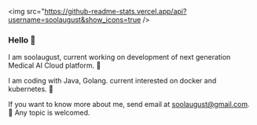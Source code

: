 <img src="https://github-readme-stats.vercel.app/api?username=soolaugust&show_icons=true />


### Hello 👋

<!--
**soolaugust/soolaugust** is a ✨ _special_ ✨ repository because its `README.md` (this file) appears on your GitHub profile.

Here are some ideas to get you started:

- 🔭 I’m currently working on ...
- 🌱 I’m currently learning ...
- 👯 I’m looking to collaborate on ...
- 🤔 I’m looking for help with ...
- 💬 Ask me about ...
- 📫 How to reach me: ...
- 😄 Pronouns: ...
- ⚡ Fun fact: ...
-->
I am soolaugust, current working on development of next generation Medical AI Cloud platform. :hospital:

I am coding with Java, Golang. current interested on docker and kubernetes. :running:

If you want to know more about me, send email at soolaugust@gmail.com. :email: Any topic is welcomed.
